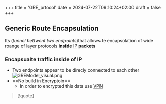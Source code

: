 +++
title = 'GRE_prtocol'
date = 2024-07-22T09:10:24+02:00
draft = false
+++

## Generic Route Encapsulation 

Its (*tunnel bettwent two endpoints*)that allows te encapsolation of wide roange of layer protocols 
**inside** [IP](/obisdian_ntoes/notes_obsidian/ZPythonref/DjangoFramework/Network+/Ref_OSI/IP.md) **packets** 


### Encapsualte traffic inside of IP 

- Two endpoints  appear to be direcly connected to each other 
	![GREModel_visual.png](/GREModel_visual.png)
- ==No build in Encryptoin==
	- In order to encrypted this data use [VPN](/VPN.md)


>[!quote]